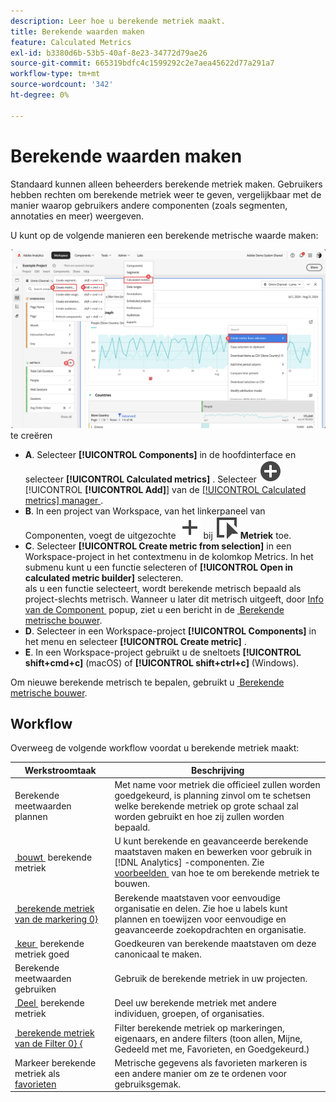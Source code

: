 ```yaml
---
description: Leer hoe u berekende metriek maakt.
title: Berekende waarden maken
feature: Calculated Metrics
exl-id: b3380d6b-53b5-40af-8e23-34772d79ae26
source-git-commit: 665319bdfc4c1599292c2e7aea45622d77a291a7
workflow-type: tm+mt
source-wordcount: '342'
ht-degree: 0%

---
```


# Berekende waarden maken

Standaard kunnen alleen beheerders berekende metriek maken. Gebruikers hebben rechten om berekende metriek weer te geven, vergelijkbaar met de manier waarop gebruikers andere componenten (zoals segmenten, annotaties en meer) weergeven.

U kunt op de volgende manieren een berekende metrische waarde maken:

![&#x200B; Manieren om metrisch &#x200B;](assets/create-metric.png) te creëren

* **A**. Selecteer **[!UICONTROL Components]** in de hoofdinterface en selecteer **[!UICONTROL Calculated metrics]** . Selecteer ![&#x200B; AddCircle &#x200B;](/help/assets/icons/AddCircle.svg) [!UICONTROL **[!UICONTROL Add]**] van de [[!UICONTROL Calculated metrics] manager &#x200B;](cm-manager.md).
* **B**. In een project van Workspace, van het linkerpaneel van Componenten, voegt de uitgezochte ![&#x200B; &#x200B;](/help/assets/icons/Add.svg) bij ![&#x200B; Gebeurtenis &#x200B;](/help/assets/icons/Event.svg) **Metriek** toe.
* **C**. Selecteer **[!UICONTROL Create metric from selection]** in een Workspace-project in het contextmenu in de kolomkop Metrics. In het submenu kunt u een functie selecteren of **[!UICONTROL Open in calculated metric builder]** selecteren. <br/> als u een functie selecteert, wordt berekende metrisch bepaald als project-slechts metrisch. Wanneer u later dit metrisch uitgeeft, door [&#x200B; Info van de Component &#x200B;](/help/analyze/analysis-workspace/components/use-components-in-workspace.md) popup, ziet u een bericht in de [&#x200B; Berekende metrische bouwer &#x200B;](c-build-metrics/cm-build-metrics.md).
* **D**. Selecteer in een Workspace-project **[!UICONTROL Components]** in het menu en selecteer **[!UICONTROL Create metric]** .
* **E**. In een Workspace-project gebruikt u de sneltoets **[!UICONTROL shift+cmd+c]** (macOS) of **[!UICONTROL shift+ctrl+c]** (Windows).

Om nieuwe berekende metrisch te bepalen, gebruikt u [&#x200B; Berekende metrische bouwer &#x200B;](c-build-metrics/cm-build-metrics.md).


## Workflow

Overweeg de volgende workflow voordat u berekende metriek maakt:

| Werkstroomtaak | Beschrijving |
| --- | --- |
| Berekende meetwaarden plannen | Met name voor metriek die officieel zullen worden goedgekeurd, is planning zinvol om te schetsen welke berekende metriek op grote schaal zal worden gebruikt en hoe zij zullen worden bepaald. |
| [&#x200B; bouwt &#x200B;](c-build-metrics/cm-build-metrics.md) berekende metriek | U kunt berekende en geavanceerde berekende maatstaven maken en bewerken voor gebruik in [!DNL Analytics] -componenten.  Zie [&#x200B; voorbeelden &#x200B;](c-build-metrics/cm-build-metrics.md) van hoe te om berekende metriek te bouwen. |
| [&#x200B; berekende metriek van de markering 0&rbrace;](cm-tagging.md) | Berekende maatstaven voor eenvoudige organisatie en delen. Zie hoe u labels kunt plannen en toewijzen voor eenvoudige en geavanceerde zoekopdrachten en organisatie. |
| [&#x200B; keur &#x200B;](cm-approving.md) berekende metriek goed | Goedkeuren van berekende maatstaven om deze canonicaal te maken. |
| Berekende meetwaarden gebruiken | Gebruik de berekende metriek in uw projecten. |
| [&#x200B; Deel &#x200B;](cm-sharing.md) berekende metriek | Deel uw berekende metriek met andere individuen, groepen, of organisaties. |
| [&#x200B; berekende metriek van de Filter 0&rbrace; &lbrace;](cm-filter.md) | Filter berekende metriek op markeringen, eigenaars, en andere filters (toon allen, Mijne, Gedeeld met me, Favorieten, en Goedgekeurd.) |
| Markeer berekende metriek als [&#x200B; favorieten &#x200B;](cm-finding.md) | Metrische gegevens als favorieten markeren is een andere manier om ze te ordenen voor gebruiksgemak. |
